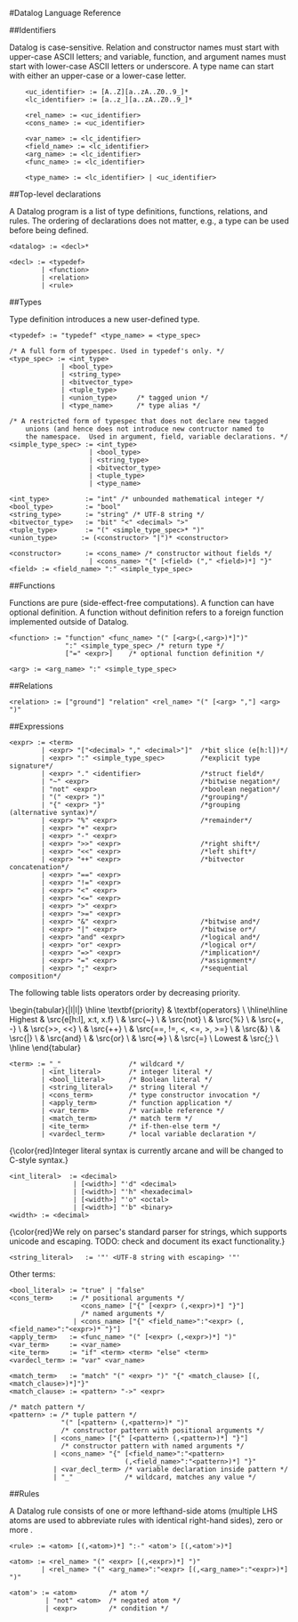 #Datalog Language Reference

##Identifiers

Datalog is case-sensitive.  Relation and constructor
names must start with upper-case ASCII letters; and variable, function, 
and argument names must start with lower-case ASCII letters or
underscore.  A type name can start with either an upper-case or a lower-case letter.

```
    <uc_identifier> := [A..Z][a..zA..Z0..9_]*
    <lc_identifier> := [a..z_][a..zA..Z0..9_]*

    <rel_name> := <uc_identifier>
    <cons_name> := <uc_identifier>

    <var_name> := <lc_identifier>
    <field_name> := <lc_identifier>
    <arg_name> := <lc_identifier>
    <func_name> := <lc_identifier>

    <type_name> := <lc_identifier> | <uc_identifier>
```

##Top-level declarations

A Datalog program is a list of type definitions, functions, relations, and rules.
The ordering of declarations does not matter, e.g., a type can be used
before being defined.

```EBNF
<datalog> := <decl>*

<decl> := <typedef>
        | <function>
        | <relation>
        | <rule>
```

##Types

Type definition introduces a new user-defined type.

```EBNF
<typedef> := "typedef" <type_name> = <type_spec>
```

```EBNF
/* A full form of typespec. Used in typedef's only. */
<type_spec> := <int_type>
             | <bool_type>
             | <string_type>
             | <bitvector_type>
             | <tuple_type>
             | <union_type>     /* tagged union */
             | <type_name>      /* type alias */

/* A restricted form of typespec that does not declare new tagged
    unions (and hence does not introduce new contructor named to
    the namespace.  Used in argument, field, variable declarations. */
<simple_type_spec> := <int_type>
                    | <bool_type>
                    | <string_type>
                    | <bitvector_type>
                    | <tuple_type>
                    | <type_name>

```

```EBNF
<int_type>         := "int" /* unbounded mathematical integer */
<bool_type>        := "bool"
<string_type>      := "string" /* UTF-8 string */
<bitvector_type>   := "bit" "<" <decimal> ">"
<tuple_type>       := "(" <simple_type_spec>* ")"
<union_type>      := (<constructor> "|")* <constructor>

<constructor>      := <cons_name> /* constructor without fields */
                    | <cons_name> "{" [<field> ("," <field>)*] "}"
<field> := <field_name> ":" <simple_type_spec> 
```

##Functions

Functions are pure (side-effect-free computations).  A function can have 
optional definition.  A function without definition refers to a
foreign function implemented outside of Datalog.

```EBNF
<function> := "function" <func_name> "(" [<arg>(,<arg>)*]")"
              ":" <simple_type_spec> /* return type */
              ["=" <expr>]    /* optional function definition */
```

```EBNF
<arg> := <arg_name> ":" <simple_type_spec>
```

##Relations

```EBNF
<relation> := ["ground"] "relation" <rel_name> "(" [<arg> ","] <arg> ")"
```

##Expressions


```EBNF
<expr> := <term>
        | <expr> "["<decimal> "," <decimal>"]"  /*bit slice (e[h:l])*/
        | <expr> ":" <simple_type_spec>         /*explicit type signature*/
        | <expr> "." <identifier>               /*struct field*/
        | "~" <expr>                            /*bitwise negation*/
        | "not" <expr>                          /*boolean negation*/
        | "(" <expr> ")"                        /*grouping*/
        | "{" <expr> "}"                        /*grouping (alternative syntax)*/
        | <expr> "%" <expr>                     /*remainder*/
        | <expr> "+" <expr>
        | <expr> "-" <expr>
        | <expr> ">>" <expr>                    /*right shift*/
        | <expr> "<<" <expr>                    /*left shift*/
        | <expr> "++" <expr>                    /*bitvector concatenation*/
        | <expr> "==" <expr>
        | <expr> "!=" <expr>
        | <expr> "<" <expr>
        | <expr> "<=" <expr>
        | <expr> ">" <expr>
        | <expr> ">=" <expr>
        | <expr> "&" <expr>                     /*bitwise and*/
        | <expr> "|" <expr>                     /*bitwise or*/
        | <expr> "and" <expr>                   /*logical and*/
        | <expr> "or" <expr>                    /*logical or*/
        | <expr> "=>" <expr>                    /*implication*/
        | <expr> "=" <expr>                     /*assignment*/
        | <expr> ";" <expr>                     /*sequential composition*/
```

The following table lists operators order by decreasing priority.

\begin{tabular}{|l|l|}
    \hline
    \textbf{priority} & \textbf{operators} \\
    \hline\hline
    Highest & \src{e[h:l], x:t, x.f} \\
            & \src{\~} \\
            & \src{not} \\
            & \src{\%} \\
            & \src{+, -} \\
            & \src{>>, <<} \\
            & \src{++} \\
            & \src{==, !=, <, <=, >, >=} \\
            & \src{\&} \\
            & \src{|} \\
            & \src{and} \\
            & \src{or} \\
            & \src{=>} \\
            & \src{=} \\
    Lowest  & \src{;} \\
    \hline
\end{tabular}

```EBNF
<term> := "_"                 /* wildcard */
        | <int_literal>       /* integer literal */
        | <bool_literal>      /* Boolean literal */
        | <string_literal>    /* string literal */
        | <cons_term>         /* type constructor invocation */
        | <apply_term>        /* function application */
        | <var_term>          /* variable reference */
        | <match_term>        /* match term */
        | <ite_term>          /* if-then-else term */
        | <vardecl_term>      /* local variable declaration */
```

{\color{red}Integer literal syntax is currently arcane and will be changed to
C-style syntax.}

```EBNF
<int_literal>  := <decimal>
                | [<width>] "'d" <decimal>
                | [<width>] "'h" <hexadecimal>
                | [<width>] "'o" <octal>
                | [<width>] "'b" <binary>
<width> := <decimal>
```

{\color{red}We rely on parsec's standard parser for strings, which
supports unicode and escaping. TODO: check and document its exact
functionality.}

```EBNF
<string_literal>   := '"' <UTF-8 string with escaping> '"' 
```

Other terms:

```EBNF
<bool_literal> := "true" | "false"
<cons_term>    := /* positional arguments */
                  <cons_name> ["{" [<expr> (,<expr>)*] "}"]
                  /* named arguments */
                | <cons_name> ["{" <field_name>":"<expr> (,<field_name>":"<expr>)* "}"]
<apply_term>   := <func_name> "(" [<expr> (,<expr>)*] ")"
<var_term>     := <var_name>
<ite_term>     := "if" <term> <term> "else" <term>
<vardecl_term> := "var" <var_name>

<match_term>   := "match" "(" <expr> ")" "{" <match_clause> [(,<match_clause>)*]"}"
<match_clause> := <pattern> "->" <expr>
```

```EBNF
/* match pattern */
<pattern> := /* tuple pattern */
             "(" [<pattern> (,<pattern>)* ")"                      
             /* constructor pattern with positional arguments */
           | <cons_name> ["{" [<pattern> (,<pattern>)*] "}"]   
             /* constructor pattern with named arguments */
           | <cons_name> "{" [<field_name>":"<pattern> 
                             (,<field_name>":"<pattern>)*] "}"
           | <var_decl_term> /* variable declaration inside pattern */
           | "_"             /* wildcard, matches any value */
```

##Rules

A Datalog rule consists of one or more lefthand-side atoms (multiple 
LHS atoms are used to abbreviate rules with identical right-hand 
sides), zero or more . 

```EBNF
<rule> := <atom> [(,<atom>)*] ":-" <atom'> [(,<atom'>)*]

<atom> := <rel_name> "(" <expr> [(,<expr>)*] ")"
        | <rel_name> "(" <arg_name>":"<expr> [(,<arg_name>":"<expr>)*] ")"

<atom'> := <atom>        /* atom */
         | "not" <atom>  /* negated atom */
         | <expr>        /* condition */

```
